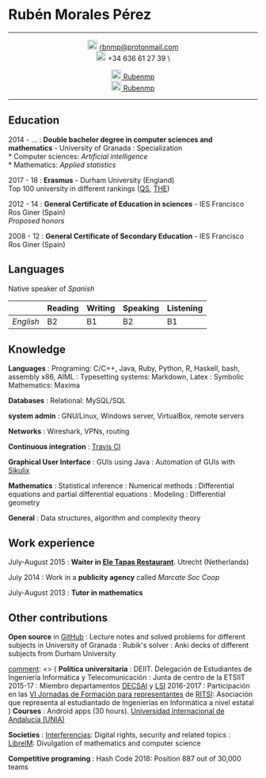 Rubén Morales Pérez
===================


-----------------

<div style="text-align: center">

<img src="http://freevector.co/wp-content/uploads/2014/06/53726-new-email-interface-symbol-of-closed-envelope-back.png" style="width: 20px;"/> rbnmp@protonmail.com \
<img src="https://image.freepik.com/free-icon/auricular-phone-symbol-in-a-circle_318-50200.jpg" style="width: 20px;"/>  +34 636 61 27 39 \

[<img src="https://image.flaticon.com/icons/svg/25/25231.svg" style="width: 20px;"/> Rubenmp](https://github.com/Rubenmp) \
[<img src="http://www.theredbrickroad.com/wp-content/uploads/2017/05/linkedin-logo-copy.png" style="width: 20px;"/> Rubenmp](www.linkedin.com/in/rubén-morales-pérez)
</div>

-----------------


[comment]: <> ( Interés por la resolución de problemas de forma teórica y su posible automatización. En la inteligencia artificial las matemáticas ayudan a la abstracción y la informática a la comprobación y medición empírica )


Education
---------

2014 - ...
:   **Double bachelor degree in computer sciences and mathematics** - University of Granada
:    Specialization\
       * Computer sciences: *Artificial intelligence*\
       * Mathematics: *Applied statistics*

2017 - 18
:   **Erasmus** - Durham University (England)\
    Top 100 university in different rankings ([QS](https://www.topuniversities.com/university-rankings/world-university-rankings/2018), [THE](https://www.timeshighereducation.com/world-university-rankings/2018/world-ranking#!/page/0/length/25/name/Durham/sort_by/rank/sort_order/asc/cols/stats))


2012 - 14
:   **General Certificate of Education in sciences** - IES Francisco Ros Giner (Spain)\
    *Proposed honors*

2008 - 12
:   **General Certificate of Secondary Education** - IES Francisco Ros Giner (Spain)


Languages
--------

Native speaker of *Spanish*

|         	| Reading 	| Writing 	  | Speaking    	| Listening   	|
|---------	|---------	|-----------	|--------------	|-------------	|
| *English* | B2      	| B1        	| B2           	| B1          	|


Knowledge
-------------
**Languages**
:   Programing: C/C++, Java, Ruby, Python, R, Haskell, bash, assembly x86, AIML
:   Typesetting systems: Markdown, Latex
:   Symbolic Mathematics: Maxima

**Databases**
:   Relational: MySQL/SQL

**system admin**
:   GNU/Linux, Windows server, VirtualBox, remote servers

**Networks**
:   Wireshark, VPNs, routing

**Continuous integration**
:   [Travis CI](https://travis-ci.com/)

**Graphical User Interface**
:   GUIs using Java
:   Automation of GUIs with [Sikulix](https://github.com/Rubenmp/Charla-SikuliX)

**Mathematics**
:   Statistical inference
:   Numerical methods
:   Differential equations and partial differential equations
:   Modeling
:   Differential geometry

**General**
:   Data structures, algorithm and complexity theory


Work experience
-------------------

July-August 2015
:   **Waiter in [Ele Tapas Restaurant](http://www.eletapas.nl/)**. Utrecht (Netherlands)

July 2014
:   Work in a **publicity agency** called *Marcate Soc Coop*

July-August 2013
:   **Tutor in mathematics**




Other contributions
-----

**Open source** in [GitHub](https://github.com/Rubenmp)
:   Lecture notes and solved problems for different subjects in University of Granada
:   Rubik's solver
:   Anki decks of different subjects from Durham University

[comment]: <> ( **Política universitaria** :   DEIIT. Delegación de Estudiantes de Ingeniería Informática y Telecomunicación :   Junta de centro de la ETSIIT 2015-17 :   Miembro departamentos [DECSAI](http://decsai.ugr.es/) y [LSI](https://lsi.ugr.es/lsi/) 2016-2017 :   Participación en las [VI Jornadas de Formación para representantes](http://ritsi.org/noticias/vi-jornadas-de-formacion/) de [RITSI](http://ritsi.org/): Asociación que representa al estudiantado de Ingenierías en Informática a nivel estatal )
**Courses**
:   Android apps (30 hours). [Universidad Internacional de Andalucía (UNIA)](https://www.unia.es/servicio-de-comunicacion-e-informacion/prensa-uniatv/category/cursos-de-verano-unia/4)

**Societies**
:   [Interferencias](https://interferencias.tech/): Digital rights, security and related topics
:   [LibreIM](https://libreim.github.io/): Divulgation of mathematics and computer science

**Competitive programing**
:   Hash Code 2018: Position 887 out of 30,000 teams

